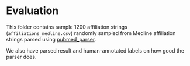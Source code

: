 # Evaluation

This folder contains sample 1200 affiliation strings (`affiliations_medline.csv`)
randomly sampled from Medline affiliation strings parsed using
[pubmed_parser](https://github.com/titipata/pubmed_parser).


We also have parsed result and human-annotated labels on how good the parser does.
